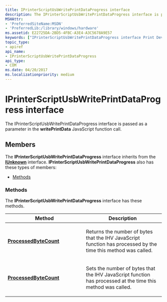 ```yaml
---
title: IPrinterScriptUsbWritePrintDataProgress interface
description: The IPrinterScriptUsbWritePrintDataProgress interface is passed as a parameter in the writePrintData JavaScript function call.
MSHAttr:
- 'PreferredSiteName:MSDN'
- 'PreferredLib:/library/windows/hardware'
ms.assetid: E22725DA-2BD5-4FBC-A3E4-A3C5678A9E57
keywords: ["IPrinterScriptUsbWritePrintDataProgress interface Print Devices", "IPrinterScriptUsbWritePrintDataProgress interface Print Devices , described"]
topic_type:
- apiref
api_name:
- IPrinterScriptUsbWritePrintDataProgress
api_type:
- COM
ms.date: 04/20/2017
ms.localizationpriority: medium
---
```


# IPrinterScriptUsbWritePrintDataProgress interface

The IPrinterScriptUsbWritePrintDataProgress interface is passed as a parameter in the **writePrintData** JavaScript function call.

Members
-------

The **IPrinterScriptUsbWritePrintDataProgress** interface inherits from the [**IUnknown**](https://docs.microsoft.com/windows/desktop/api/unknwn/nn-unknwn-iunknown) interface. **IPrinterScriptUsbWritePrintDataProgress** also has these types of members:

-   [Methods](#methods)

### Methods

The **IPrinterScriptUsbWritePrintDataProgress** interface has these methods.

<table>
<colgroup>
<col width="50%" />
<col width="50%" />
</colgroup>
<thead>
<tr class="header">
<th>Method</th>
<th>Description</th>
</tr>
</thead>
<tbody>
<tr class="odd">
<td><a href="iprinterscriptusbwriteprintdataprogress-processedbytecount.md" data-raw-source="[&lt;strong&gt;ProcessedByteCount&lt;/strong&gt;](iprinterscriptusbwriteprintdataprogress-processedbytecount.md)"><strong>ProcessedByteCount</strong></a></td>
<td><p>Returns the number of bytes that the IHV JavaScript function has processed by the time this method was called.</p></td>
</tr>
<tr class="even">
<td><a href="iprinterscriptusbwriteprintdataprogress-processedbytecount-in.md" data-raw-source="[&lt;strong&gt;ProcessedByteCount&lt;/strong&gt;](iprinterscriptusbwriteprintdataprogress-processedbytecount-in.md)"><strong>ProcessedByteCount</strong></a></td>
<td><p>Sets the number of bytes that the IHV JavaScript function has processed at the time this method was called.</p></td>
</tr>
</tbody>
</table>

